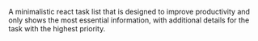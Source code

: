 A minimalistic react task list that is designed to improve productivity and only shows the most essential information, with additional details for the task with the highest priority.
